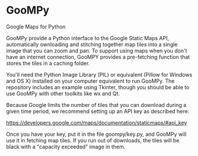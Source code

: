 # GooMPy
Google Maps for Python

GooMPy provide a Python interface to the Google Static Maps API, automatically ownloading and stitching together map tiles into a single image that you can zoom and pan.  To support using maps when you don't have an internet connection, GooMPY provides a pre-fetching function that stores the tiles in a caching folder. 

You'll need the Python Image Library (PIL) or equivalent (Pillow for Windows and OS X) installed on your computer equivalent to run GooMPy.  The repository includes an example using Tkinter, though you should be able to use GooMPy with other toolkits like wx and Qt.

Because Google limits the number of tiles that you can download during a given time period, we recommend setting up an API key as described here:
  
  https://developers.google.com/maps/documentation/staticmaps/#api_key
  
Once you have your key, put it in the file goompy/key.py, and GooMPy will use it in fetching map tiles.  If you run out of downloads, the tiles will be black with a "capacity exceeded" image in them.

